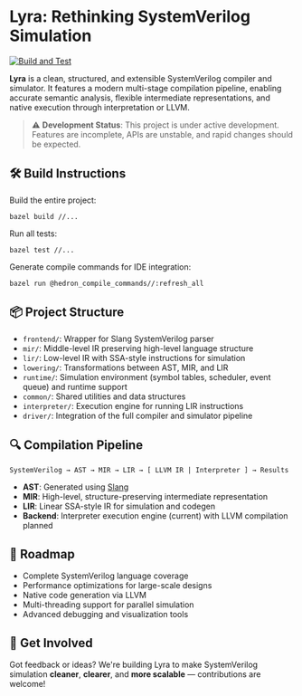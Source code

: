 # **Lyra: Rethinking SystemVerilog Simulation**

[![Build and Test](https://github.com/hankhsu1996/lyra/actions/workflows/build.yml/badge.svg?event=push)](https://github.com/hankhsu1996/lyra/actions/workflows/build.yml)

**Lyra** is a clean, structured, and extensible SystemVerilog compiler and simulator.
It features a modern multi-stage compilation pipeline, enabling accurate semantic analysis, flexible intermediate representations, and native execution through interpretation or LLVM.

> ⚠️ **Development Status**: This project is under active development. Features are incomplete, APIs are unstable, and rapid changes should be expected.

## 🛠️ Build Instructions

Build the entire project:

```
bazel build //...
```

Run all tests:

```
bazel test //...
```

Generate compile commands for IDE integration:

```
bazel run @hedron_compile_commands//:refresh_all
```

## 📦 Project Structure

- `frontend/`: Wrapper for Slang SystemVerilog parser
- `mir/`: Middle-level IR preserving high-level language structure
- `lir/`: Low-level IR with SSA-style instructions for simulation
- `lowering/`: Transformations between AST, MIR, and LIR
- `runtime/`: Simulation environment (symbol tables, scheduler, event queue) and runtime support
- `common/`: Shared utilities and data structures
- `interpreter/`: Execution engine for running LIR instructions
- `driver/`: Integration of the full compiler and simulator pipeline

## 🔍 Compilation Pipeline

```
SystemVerilog → AST → MIR → LIR → [ LLVM IR | Interpreter ] → Results
```

- **AST**: Generated using [Slang](https://github.com/MikePopoloski/slang)
- **MIR**: High-level, structure-preserving intermediate representation
- **LIR**: Linear SSA-style IR for simulation and codegen
- **Backend**: Interpreter execution engine (current) with LLVM compilation planned

## 🚧 Roadmap

- Complete SystemVerilog language coverage
- Performance optimizations for large-scale designs
- Native code generation via LLVM
- Multi-threading support for parallel simulation
- Advanced debugging and visualization tools

## 💬 Get Involved

Got feedback or ideas? We're building Lyra to make SystemVerilog simulation **cleaner**, **clearer**, and **more scalable** — contributions are welcome!
